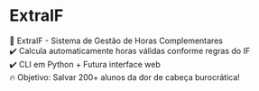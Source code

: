 # ExtraIF

🚀 ExtraIF - Sistema de Gestão de Horas Complementares  
✔️ Calcula automaticamente horas válidas conforme regras do IF  
✔️ CLI em Python + Futura interface web  
🔥 Objetivo: Salvar 200+ alunos da dor de cabeça burocrática!  

